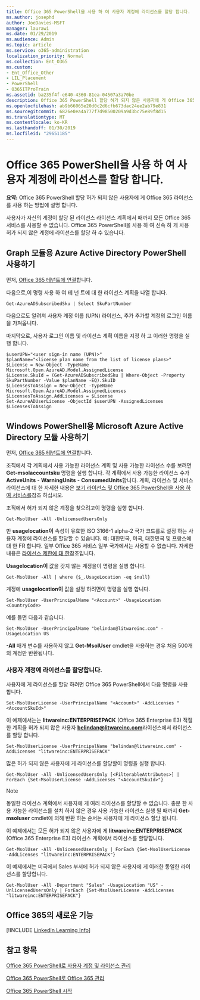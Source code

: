 ```yaml
---
title: Office 365 PowerShell을 사용 하 여 사용자 계정에 라이선스를 할당 합니다.
ms.author: josephd
author: JoeDavies-MSFT
manager: laurawi
ms.date: 01/29/2019
ms.audience: Admin
ms.topic: article
ms.service: o365-administration
localization_priority: Normal
ms.collection: Ent_O365
ms.custom:
- Ent_Office_Other
- LIL_Placement
- PowerShell
- O365ITProTrain
ms.assetid: ba235f4f-e640-4360-81ea-04507a3a70be
description: Office 365 PowerShell 할당 허가 되지 않은 사용자에 게 Office 365 라이선스를 사용 하는 방법에 설명 합니다.
ms.openlocfilehash: ab9b66065e20d0c2d6cfb673dac24ee2ab79e831
ms.sourcegitcommit: 6826e0ea4a777f7d98500209a9d3bc75e89f8d15
ms.translationtype: MT
ms.contentlocale: ko-KR
ms.lasthandoff: 01/30/2019
ms.locfileid: "29651185"
---
```

# <a name="assign-licenses-to-user-accounts-with-office-365-powershell"></a>Office 365 PowerShell을 사용 하 여 사용자 계정에 라이선스를 할당 합니다.

**요약:**  Office 365 PowerShell 할당 허가 되지 않은 사용자에 게 Office 365 라이선스를 사용 하는 방법에 설명 합니다.
  
사용자가 자신의 계정이 할당 된 라이선스 라이선스 계획에서 때까지 모든 Office 365 서비스를 사용할 수 없습니다. Office 365 PowerShell을 사용 하 여 신속 하 게 사용 허가 되지 않은 계정에 라이선스를 할당 하 수 있습니다. 


## <a name="use-the-azure-active-directory-powershell-for-graph-module"></a>Graph 모듈용 Azure Active Directory PowerShell 사용하기

먼저, [Office 365 테넌트에 연결](connect-to-office-365-powershell.md#connect-with-the-azure-active-directory-powershell-for-graph-module)합니다.
  

다음으로,이 명령 사용 하 여 테 넌 트에 대 한 라이선스 계획을 나열 합니다.

```
Get-AzureADSubscribedSku | Select SkuPartNumber
```

다음으로도 알려져 사용자 계정 이름 (UPN) 라이선스, 추가 추가할 계정의 로그인 이름을 가져옵니다.

마지막으로, 사용자 로그인 이름 및 라이선스 계획 이름을 지정 하 고 이러한 명령을 실행 합니다.

```
$userUPN="<user sign-in name (UPN)>"
$planName="<license plan name from the list of license plans>"
$License = New-Object -TypeName Microsoft.Open.AzureAD.Model.AssignedLicense
$License.SkuId = (Get-AzureADSubscribedSku | Where-Object -Property SkuPartNumber -Value $planName -EQ).SkuID
$LicensesToAssign = New-Object -TypeName Microsoft.Open.AzureAD.Model.AssignedLicenses
$LicensesToAssign.AddLicenses = $License
Set-AzureADUserLicense -ObjectId $userUPN -AssignedLicenses $LicensesToAssign
```

## <a name="use-the-microsoft-azure-active-directory-module-for-windows-powershell"></a>Windows PowerShell용 Microsoft Azure Active Directory 모듈 사용하기

먼저, [Office 365 테넌트에 연결](connect-to-office-365-powershell.md#connect-with-the-microsoft-azure-active-directory-module-for-windows-powershell)합니다.

조직에서 각 계획에서 사용 가능한 라이선스 계획 및 사용 가능한 라이선스 수를 보려면 **Get-msolaccountsku** 명령을 실행 합니다. 각 계획에서 사용 가능한 라이선스 수가 **ActiveUnits** - **WarningUnits** - **ConsumedUnits**합니다. 계획, 라이선스 및 서비스 라이선스에 대 한 자세한 내용은 [보기 라이선스 및 Office 365 PowerShell을 사용 하 여 서비스를](view-licenses-and-services-with-office-365-powershell.md)참조 하십시오.
    
조직에서 허가 되지 않은 계정을 찾으려고이 명령을 실행 합니다.

```
Get-MsolUser -All -UnlicensedUsersOnly
```
    
만 **usagelocation이** 속성이 유효한 ISO 3166-1 alpha-2 국가 코드를로 설정 하는 사용자 계정에 라이선스를 할당할 수 있습니다. 예: 대한민국, 미국, 대한민국 및 프랑스에 대 한 FR 합니다. 일부 Office 365 서비스 일부 국가에서는 사용할 수 없습니다. 자세한 내용은 [라이선스 제한에 대 한](https://go.microsoft.com/fwlink/p/?LinkId=691730)참조입니다.
    
**Usagelocation이** 값을 갖지 않는 계정을이 명령을 실행 합니다.

```
Get-MsolUser -All | where {$_.UsageLocation -eq $null}
```

계정에 **usagelocation이** 값을 설정 하려면이 명령을 실행 합니다.

```
Set-MsolUser -UserPrincipalName "<Account>" -UsageLocation <CountryCode>
```

예를 들면 다음과 같습니다.

```
Set-MsolUser -UserPrincipalName "belindan@litwareinc.com" -UsageLocation US
```
    
**-All** 매개 변수를 사용하지 않고 **Get-MsolUser** cmdlet을 사용하는 경우 처음 500개의 계정만 반환됩니다.

### <a name="assigning-licenses-to-user-accounts"></a>사용자 계정에 라이선스를 할당합니다.
    
사용자에 게 라이선스를 할당 하려면 Office 365 PowerShell에서 다음 명령을 사용 합니다.
  
```
Set-MsolUserLicense -UserPrincipalName "<Account>" -AddLicenses "<AccountSkuId>"
```

이 예제에서는는 **litwareinc:ENTERPRISEPACK** (Office 365 Enterprise E3) 적절 한 계획을 허가 되지 않은 사용자 **belindan@litwareinc.com**라이선스에서 라이선스를 할당 합니다.
  
```
Set-MsolUserLicense -UserPrincipalName "belindan@litwareinc.com" -AddLicenses "litwareinc:ENTERPRISEPACK"
```

많은 허가 되지 않은 사용자에 게 라이선스를 할당할이 명령을 실행 합니다.
  
```
Get-MsolUser -All -UnlicensedUsersOnly [<FilterableAttributes>] | ForEach {Set-MsolUserLicense -AddLicenses "<AccountSkuId>"}
```
  
>[!Note]
>동일한 라이선스 계획에서 사용자에 게 여러 라이선스를 할당할 수 없습니다. 충분 한 사용 가능한 라이선스를 설치 하지 않은 경우 사용 가능한 라이선스 실행 될 때까지 **Get-msoluser** cmdlet에 의해 반환 하는 순서는 사용자에 게 라이선스 할당 됩니다.
>

이 예제에서는 모든 허가 되지 않은 사용자에 게 **litwareinc:ENTERPRISEPACK** (Office 365 Enterprise E3) 라이선스 계획에서 라이선스를 할당합니다.
  
```
Get-MsolUser -All -UnlicensedUsersOnly | ForEach {Set-MsolUserLicense -AddLicenses "litwareinc:ENTERPRISEPACK"}
```

이 예제에서는 미국에서 Sales 부서에 허가 되지 않은 사용자에 게 이러한 동일한 라이선스를 할당합니다.
  
```
Get-MsolUser -All -Department "Sales" -UsageLocation "US" -UnlicensedUsersOnly | ForEach {Set-MsolUserLicense -AddLicenses "litwareinc:ENTERPRISEPACK"}
```
  
## <a name="new-to-office-365"></a>Office 365의 새로운 기능

[!INCLUDE [LinkedIn Learning Info](../common/office/linkedin-learning-info.md)]

## <a name="see-also"></a>참고 항목

[Office 365 PowerShell로 사용자 계정 및 라이선스 관리](manage-user-accounts-and-licenses-with-office-365-powershell.md)
  
[Office 365 PowerShell로 Office 365 관리](manage-office-365-with-office-365-powershell.md)
  
[Office 365 PowerShell 시작](getting-started-with-office-365-powershell.md)
